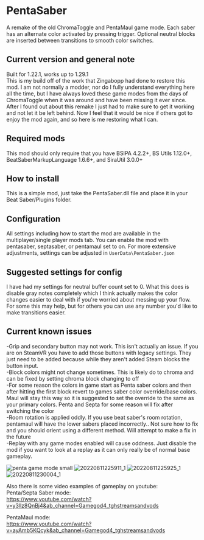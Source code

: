 # PentaSaber
A remake of the old ChromaToggle and PentaMaul game mode. Each saber has an alternate color activated by pressing trigger. Optional neutral blocks are inserted between transitions to smooth color switches.

## Current version and general note
Built for 1.22.1, works up to 1.29.1<br/>
This is my build off of the work that Zingabopp had done to restore this mod. I am not normally a modder, nor do I fully understand everything here all the time, but I have always loved these game modes from the days of ChromaToggle when it was around and have been missing it ever since. After I found out about this remake I just had to make sure to get it working and not let it be left behind. Now I feel that it would be nice if others got to enjoy the mod again, and so here is me restoring what I can.

## Required mods
This mod should only require that you have BSIPA 4.2.2+, BS Utils 1.12.0+, BeatSaberMarkupLanguage 1.6.6+, and SiraUtil 3.0.0+

## How to install
This is a simple mod, just take the PentaSaber.dll file and place it in your Beat Saber/Plugins folder.

## Configuration
All settings including how to start the mod are available in the multiplayer/single player mods tab. You can enable the mod with pentasaber, septasaber, or pentamaul set to on. For more extensive adjustments, settings can be adjusted in `UserData\PentaSaber.json`

## Suggested settings for config
I have had my settings for neutral buffer count set to 0. What this does is disable gray notes completely which I think actually makes the color changes easier to deal with if you're worried about messing up your flow. For some this may help, but for others you can use any number you'd like to make transitions easier.

## Current known issues
-Grip and secondary button may not work. This isn't actually an issue. If you are on SteamVR you have to add those buttons with legacy settings. They just need to be added because while they aren't added Steam blocks the button input.<br/>
-Block colors might not change sometimes. This is likely do to chroma and can be fixed by setting chroma block changing to off<br/>
-For some reason the colors in game start as Penta saber colors and then after hitting the first block revert to games saber color override/base colors. Maul will stay this way so it is suggested to set the override to the same as your primary colors. Penta and Septa for some reason will fix after switching the color<br/>
-Room rotation is applied oddly. If you use beat saber's room rotation, pentamaul will have the lower sabers placed incorrectly.. Not sure how to fix and you should orient using a different method. Will attempt to make a fix in the future<br/>
-Replay with any game modes enabled will cause oddness. Just disable the mod if you want to look at a replay as it can only really be of normal base gameplay.<br/>


![penta game mode small](https://user-images.githubusercontent.com/51224222/223622790-4858c798-90b9-4ecc-a759-ac50bf55de1d.png)
![20220811225911_1](https://user-images.githubusercontent.com/51224222/184283666-4898ec5e-de23-4d7d-ab5a-60c75583b3d5.jpg)
![20220811225925_1](https://user-images.githubusercontent.com/51224222/184283672-2e14a176-fcab-4a3b-adeb-ae8a568b92c7.jpg)
![20220811230004_1](https://user-images.githubusercontent.com/51224222/184283682-724207db-59ab-409f-b3a7-8666ab9b06b1.jpg)

Also there is some video examples of gameplay on youtube:<br/>
Penta/Septa Saber mode:<br/>
https://www.youtube.com/watch?v=y3llz8QnBj4&ab_channel=Gamegod4_tghstreamsandvods

PentaMaul mode:<br/>
https://www.youtube.com/watch?v=ayAmb5KQcyk&ab_channel=Gamegod4_tghstreamsandvods
